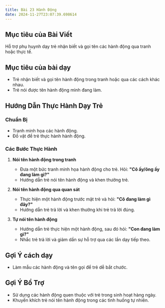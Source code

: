 ```yaml
---
title: Bài 23 Hành Động
date: 2024-11-27T23:07:39.698614
---
```


## Mục tiêu của Bài Viết  
Hỗ trợ phụ huynh dạy trẻ nhận biết và gọi tên các hành động qua tranh hoặc thực tế.

## Mục tiêu của bài dạy  
- Trẻ nhận biết và gọi tên hành động trong tranh hoặc qua các cách khác nhau.  
- Trẻ nói được tên hành động mình đang làm.  

## Hướng Dẫn Thực Hành Dạy Trẻ  

### Chuẩn Bị  
- Tranh minh họa các hành động.  
- Đồ vật để trẻ thực hành hành động.  

### Các Bước Thực Hành  
1. **Nói tên hành động trong tranh**  
   - Đưa một bức tranh minh họa hành động cho trẻ. Hỏi: **"Cô ấy/ông ấy đang làm gì?"**  
   - Hướng dẫn trẻ nói tên hành động và khen thưởng trẻ.  

2. **Nói tên hành động qua quan sát**  
   - Thực hiện một hành động trước mặt trẻ và hỏi: **"Cô đang làm gì đây?"**  
   - Hướng dẫn trẻ trả lời và khen thưởng khi trẻ trả lời đúng.  

3. **Tự nói tên hành động**  
   - Hướng dẫn trẻ thực hiện một hành động, sau đó hỏi: **"Con đang làm gì?"**  
   - Nhắc trẻ trả lời và giảm dần sự hỗ trợ qua các lần dạy tiếp theo.  

## Gợi Ý cách dạy  
- Làm mẫu các hành động và tên gọi để trẻ dễ bắt chước.  

## Gợi Ý Bổ Trợ  
- Sử dụng các hành động quen thuộc với trẻ trong sinh hoạt hàng ngày.  
- Khuyến khích trẻ nói tên hành động trong các tình huống tự nhiên.  
